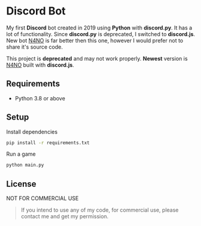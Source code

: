 # Discord Bot
My first **Discord** bot created in 2019 using **Python** with **discord.py**. It has a lot of functionality. Since **discord.py** is deprecated, I switched to **discord.js**. New bot [N4NO](https://top.gg/bot/804625036005736489) is far better then this one, however I would prefer not to share it's source code. 

This project is **deprecated** and may not work properly. **Newest** version is [N4NO](https://top.gg/bot/804625036005736489) built with **discord.js**.

## Requirements
- Python 3.8 or above

## Setup
Install dependencies
```bash
pip install -r requirements.txt
```

Run a game
```bash
python main.py
```

## License
NOT FOR COMMERCIAL USE 

> If you intend to use any of my code, for commercial use, please contact me and get my permission.
